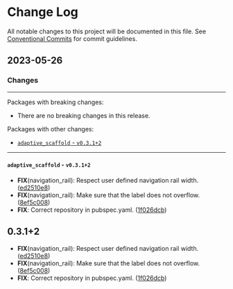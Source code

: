 # Change Log

All notable changes to this project will be documented in this file.
See [Conventional Commits](https://conventionalcommits.org) for commit guidelines.

## 2023-05-26

### Changes

---

Packages with breaking changes:

 - There are no breaking changes in this release.

Packages with other changes:

 - [`adaptive_scaffold` - `v0.3.1+2`](#adaptive_scaffold---v0312)

---

#### `adaptive_scaffold` - `v0.3.1+2`

 - **FIX**(navigation_rail): Respect user defined navigation rail width. ([ed2510e8](https://github.com/helpisdev/adaptive_scaffold.git/commit/ed2510e89ed26ba1881138df2668cf224ed14bef))
 - **FIX**(navigation_rail): Make sure that the label does not overflow. ([8ef5c008](https://github.com/helpisdev/adaptive_scaffold.git/commit/8ef5c0083f01f4d0bcd19dad00bcca5cb63f6640))
 - **FIX**: Correct repository in pubspec.yaml. ([1f026dcb](https://github.com/helpisdev/adaptive_scaffold.git/commit/1f026dcb1a883dbf8c4b7ef505551603a932a090))

## 0.3.1+2

 - **FIX**(navigation_rail): Respect user defined navigation rail width. ([ed2510e8](https://github.com/helpisdev/adaptive_scaffold.git/commit/ed2510e89ed26ba1881138df2668cf224ed14bef))
 - **FIX**(navigation_rail): Make sure that the label does not overflow. ([8ef5c008](https://github.com/helpisdev/adaptive_scaffold.git/commit/8ef5c0083f01f4d0bcd19dad00bcca5cb63f6640))
 - **FIX**: Correct repository in pubspec.yaml. ([1f026dcb](https://github.com/helpisdev/adaptive_scaffold.git/commit/1f026dcb1a883dbf8c4b7ef505551603a932a090))

